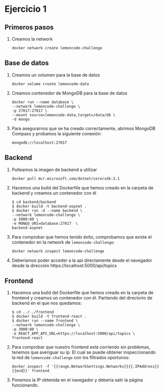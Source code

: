 # Ejercicio 1
## Primeros pasos
1. Creamos la network
    ```
    docker network create lemoncode-challenge
    ```
## Base de datos
1. Creamos un volumen para la base de datos
    ```
    docker volume create lemoncode-data
    ```
2. Creamos contenedor de MongoDB para la base de datos
    ```
    docker run --name database \
    --network lemoncode-challenge \
    -p 27017:27017 \
    --mount source=lemoncode-data,target=/data/db \
    -d mongo
    ```
3. Para asegurarnos que se ha creado correctamente, abrimos MongoDB Compass y probamos la siguiente conexión:
    ```
    mongodb://localhost:27017 
    ```
## Backend
1. Pulleamos la imagen de backend a utilizar
    ```
    docker pull mcr.microsoft.com/dotnet/core/sdk:3.1
    ```
2. Hacemos una build del Dockerfile que hemos creado en la carpeta de backend y creamos un contenedor con él
    ```
    $ cd backend/backend
    $ docker build -t backend-aspnet .
    $ docker run -d --name backend \
    --network lemoncode-challenge \
    -p 5000:80 \
    -e MONGO_URI=database:27017  \
    backend-aspnet
    ```
3. Para comprobar que hemos tenido éxito, comprobamos que existe el contenedor en la network de `lemoncode-challenge`:
    ```
    docker network inspect lemoncode-challenge
    ```
4. Deberiamos poder acceder a la api directamente desde el navegador desde la dirección https://localhost:5000/api/topics
## Frontend
1. Hacemos una build del Dockerfile que hemos creado en la carpeta de frontend y creamos un contenedor con él. Partiendo del directorio de backend en el que nos quedamos:
    ```
    $ cd ../../frontend
    $ docker build -t frontend-react .
    $ docker run --name frontend \
    --network lemoncode-challenge \
    -p 3000:80 \
    -e REACT_APP_API_URL=https://localhost:5000/api/topics \
    frontend-react
    ```
2. Para comprobar que nuestro frontend está corriendo sin problemas, tenemos que averiguar su ip. El cual se puede obtener inspeccionando la red de `lemoncode-challenge` con los filtrados oportunos:
    ```
    docker inspect -f '{{range.NetworkSettings.Networks}}{{.IPAddress}}{{end}}' frontend
    ```
3. Ponemos la IP obtenida en el navegador y debería salir la página funcionando.